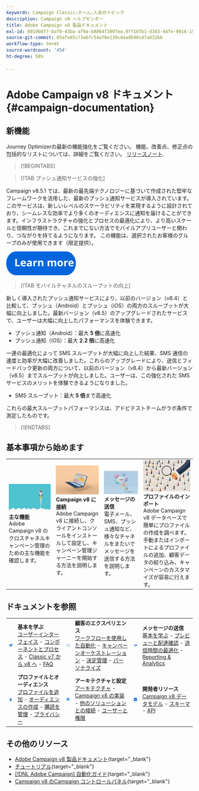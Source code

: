 ```yaml
---
keywords: Campaign Classic;ホーム;人気のトピック
description: Campaign v8 ヘルプセンター
title: Adobe Campaign v8 製品ドキュメント
exl-id: 6010b0f7-baf0-43ba-af9a-b8864f3897ea,9ff16fb1-d3d3-44fe-9016-15abffdbc74e
source-git-commit: 05afe85c73a6fc54af6e139cdaadb98cd7a832b6
workflow-type: tm+mt
source-wordcount: '454'
ht-degree: 58%

---
```


# Adobe Campaign v8 ドキュメント {#campaign-documentation}

<!--![](assets/banner-documentationv8.png) -->

## 新機能

Journey Optimizerの最新の機能強化をご覧ください。 機能、改善点、修正点の包括的なリストについては、詳細をご覧ください。 [リリースノート](start/release-notes.md).

>[!BEGINTABS]

>[!TAB プッシュ通知サービスの強化]

Campaign v8.5.1 では、最新の最先端テクノロジーに基づいて作成された堅牢なフレームワークを活用した、最新のプッシュ通知サービスが導入されています。このサービスは、新しいレベルのスケーラビリティを実現するように設計されており、シームレスな効率でより多くのオーディエンスに通知を届けることができます。インフラストラクチャの強化とプロセスの最適化により、より高いスケールと信頼性が期待でき、これまでにない方法でモバイルアプリユーザーと関わり、つながりを持てるようになります。 この機能は、選択されたお客様のグループのみが使用できます（限定提供）。

[![画像](assets/do-not-localize/learn-more-button.svg)](send/push-data-collection.md)

>[!TAB モバイルチャネルのスループットの向上]

新しく導入されたプッシュ通知サービスにより、以前のバージョン（v8.4）と比較して、プッシュ（Android）とプッシュ（iOS）の両方のスループットが大幅に向上しました。最新バージョン（v8.5）のアップグレードされたサービスで、ユーザーは大幅に向上したパフォーマンスを体験できます。

* プッシュ通知（Android）：最大 **5 倍**&#x200B;に高速化
* プッシュ通知（iOS）：最大 **2.2 倍**&#x200B;に高速化

一連の最適化によって SMS スループットが大幅に向上した結果、SMS 通信の速度と効率が大幅に改善しました。これらのアップグレードにより、送信とフィードバック更新の両方について、以前のバージョン（v8.4）から最新バージョン（v8.5）までスループットが向上しました。ユーザーは、この強化された SMS サービスのメリットを体験できるようになりました。

* SMS スループット：最大 <strong>5 倍</strong>まで高速化</li>

これらの最大スループットパフォーマンスは、アドビテストチームがラボ条件で測定したものです。

>[!ENDTABS]

## 基本事項から始めます

<table style="table-layout:fixed">
  <tr style="border: 0;">
    <td>
    <a href="start/whats-new.md"><img src="assets/do-not-localize/start-capabilities.png"></a></a>
    <div><strong>主な機能</strong><br/>Adobe Campaign v8 のクロスチャネルキャンペーン管理のための主な機能を確認します。</div>
    </td>
    <td>
    <a href="start/connect.md"><img src="assets/do-not-localize/start-connect.jpeg"></a>
    <div><strong>Campaign v8 に接続</strong><br/>Adobe Campaign v8 に接続し、クライアントコンソールをインストールして設定し、キャンペーン管理ジャーニーを開始する方法を説明します。</div><br/>
    </td>
    <td>
    <a href="start/create-message.md"><img src="assets/do-not-localize/start-send.jpeg"></a>
    <div><strong>メッセージの送信</strong><br/>電子メール、SMS、プッシュ通知など、様々なチャネルをまたいでメッセージを送信する方法を説明します。
    </div></td>
    <td>
    <a href="audiences/create-profiles.md"><img src="assets/do-not-localize/start-profiles.png"></a>
    <div><strong>プロファイルのインポート</strong><br/>Adobe Campaign v8 データベースで簡単にプロファイルの作成を調べます。 手動またはインポートによるプロファイルの追加、顧客データの絞り込み、キャンペーンのカスタマイズが容易に行えます。</div>
    </td>
  </tr>
</table>

## ドキュメントを参照

<table style="table-layout:auto">
  <tr style="border: 0;">
    <td>
      <img src="assets/do-not-localize/icon-start.svg" width="70px">
    <td>
      <strong>基本を学ぶ</strong><br/><a href="start/campaign-ui.md">ユーザーインターフェイス</a> - <a href="start/ac-components.md">コンポーネントとプロセス</a> - <a href="start/v7-to-v8.md">Classic v7 から v8 へ</a> - <a href="start/campaign-faq.md">FAQ</a>
    </td>
    <td>
      <img src="assets/do-not-localize/icon-experience.svg" width="70px">
    </td>
    <td>
      <strong>顧客のエクスペリエンス</strong><br/><a href="../automation/workflow/about-workflows.md" target="_blank">ワークフローを使用した自動化</a> - <a href="../automation/campaigns/set-up-campaigns.md" target="_blank">キャンペーンオーケストレーション</a> - <a href="interaction/interaction.md">決定管理</a> - <a href="send/personalize.md">パーソナライズ</a>
    </td>
    <td>
      <img src="assets/do-not-localize/icon-send.svg" width="70px">
    </td>
    <td>
      <strong>メッセージの送信</strong><br/><a href="start/create-message.md">基本を学ぶ</a> - <a href="send/preview-and-proof.md">プレビューと配達確認</a> - <a href="send/predictive.md">送信時間の最適化</a> - <a href="reporting/gs-reporting.md">Reporting &amp; Analytics</a>
    </td>
  </tr>
  <tr style="border: 0;">
    <td>
      <img src="assets/do-not-localize/icon_profile-audience.svg" width="70px">
    </td>
    <td>
      <strong>プロファイルとオーディエンス</strong><br/><a href="audiences/create-profiles.md">プロファイルを追加</a> - <a href="audiences/create-audiences.md">オーディエンスの作成</a> - <a href="start/subscriptions.md">購読を管理</a> - <a href="start/privacy.md">プライバシー</a>
    </td>
    <td>
      <img src="assets/do-not-localize/icon-configure.svg" width="70px">
    </td>
    <td>
      <strong>アーキテクチャと設定</strong><br/><a href="architecture/architecture.md">アーキテクチャ</a> - <a href="start/implement.md">Campaign v8 の実装</a> - <a href="connect/integration.md">他のソリューションとの接続</a> - <a href="start/gs-permissions.md">ユーザーと権限</a>
    </td>
    <td>
      <img src="assets/do-not-localize/icon-dev.svg" width="70px">
    </td>
    <td>
      <strong>開発者リソース</strong><br/><a href="dev/datamodel.md">Campaign v8 データモデル</a> - <a href="dev/schemas.md">スキーマ</a> - <a href="dev/api.md">API</a>
    </td>
  </tr>
</table>

## その他のリソース

* [Adobe Campaign v8 製品ドキュメント](https://helpx.adobe.com/jp/legal/product-descriptions/adobe-campaign-managed-cloud-services.html){target="_blank"}
* [チュートリアル](https://experienceleague.adobe.com/docs/campaign-learn/tutorials/overview.html){target="_blank"}
* [[!DNL Adobe Campaign] 自動化ガイド](https://experienceleague.adobe.com/docs/campaign/automation/home.html?lang=ja){target="_blank"}
* [Campaign v8 のCampaign コントロールパネル](https://experienceleague.adobe.com/docs/control-panel/using/discover-control-panel/key-features.html?lang=ja){target="_blank"}

